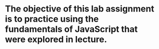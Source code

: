 # The objective of this lab assignment is to practice using the fundamentals of JavaScript that were explored in lecture.